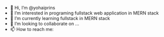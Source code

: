 - 👋 Hi, I’m @yohaiprins
- 👀 I’m interested in programing fullstack web application in MERN stack
- 🌱 I’m currently learning fullstack in MERN stack
- 💞️ I’m looking to collaborate on ...
- 📫 How to reach me:


<!---
yohaiprins/yohaiprins is a ✨ special ✨ repository because its `README.md` (this file) appears on your GitHub profile.
You can click the Preview link to take a look at your changes.
--->
